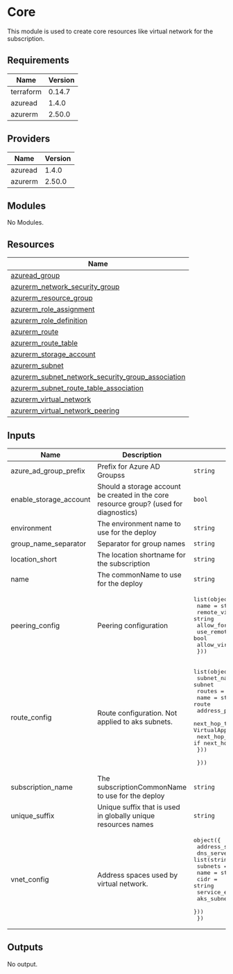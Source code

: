 # Core

This module is used to create core resources like virtual network for the subscription.

## Requirements

| Name | Version |
|------|---------|
| terraform | 0.14.7 |
| azuread | 1.4.0 |
| azurerm | 2.50.0 |

## Providers

| Name | Version |
|------|---------|
| azuread | 1.4.0 |
| azurerm | 2.50.0 |

## Modules

No Modules.

## Resources

| Name |
|------|
| [azuread_group](https://registry.terraform.io/providers/hashicorp/azuread/1.4.0/docs/data-sources/group) |
| [azurerm_network_security_group](https://registry.terraform.io/providers/hashicorp/azurerm/2.50.0/docs/resources/network_security_group) |
| [azurerm_resource_group](https://registry.terraform.io/providers/hashicorp/azurerm/2.50.0/docs/data-sources/resource_group) |
| [azurerm_role_assignment](https://registry.terraform.io/providers/hashicorp/azurerm/2.50.0/docs/resources/role_assignment) |
| [azurerm_role_definition](https://registry.terraform.io/providers/hashicorp/azurerm/2.50.0/docs/resources/role_definition) |
| [azurerm_route](https://registry.terraform.io/providers/hashicorp/azurerm/2.50.0/docs/resources/route) |
| [azurerm_route_table](https://registry.terraform.io/providers/hashicorp/azurerm/2.50.0/docs/resources/route_table) |
| [azurerm_storage_account](https://registry.terraform.io/providers/hashicorp/azurerm/2.50.0/docs/resources/storage_account) |
| [azurerm_subnet](https://registry.terraform.io/providers/hashicorp/azurerm/2.50.0/docs/resources/subnet) |
| [azurerm_subnet_network_security_group_association](https://registry.terraform.io/providers/hashicorp/azurerm/2.50.0/docs/resources/subnet_network_security_group_association) |
| [azurerm_subnet_route_table_association](https://registry.terraform.io/providers/hashicorp/azurerm/2.50.0/docs/resources/subnet_route_table_association) |
| [azurerm_virtual_network](https://registry.terraform.io/providers/hashicorp/azurerm/2.50.0/docs/resources/virtual_network) |
| [azurerm_virtual_network_peering](https://registry.terraform.io/providers/hashicorp/azurerm/2.50.0/docs/resources/virtual_network_peering) |

## Inputs

| Name | Description | Type | Default | Required |
|------|-------------|------|---------|:--------:|
| azure\_ad\_group\_prefix | Prefix for Azure AD Groupss | `string` | `"az"` | no |
| enable\_storage\_account | Should a storage account be created in the core resource group? (used for diagnostics) | `bool` | `false` | no |
| environment | The environment name to use for the deploy | `string` | n/a | yes |
| group\_name\_separator | Separator for group names | `string` | `"-"` | no |
| location\_short | The location shortname for the subscription | `string` | n/a | yes |
| name | The commonName to use for the deploy | `string` | n/a | yes |
| peering\_config | Peering configuration | <pre>list(object({<br>    name                         = string<br>    remote_virtual_network_id    = string<br>    allow_forwarded_traffic      = bool<br>    use_remote_gateways          = bool<br>    allow_virtual_network_access = bool<br>  }))</pre> | `[]` | no |
| route\_config | Route configuration. Not applied to aks subnets. | <pre>list(object({<br>    subnet_name = string # Short name for the subnet<br>    routes = list(object({<br>      name                   = string # Name of the route<br>      address_prefix         = string # Example: 192.168.0.0/24<br>      next_hop_type          = string # VirtualNetworkGateway, VnetLocal, Internet, VirtualAppliance and None<br>      next_hop_in_ip_address = string # Only set if next_hop_type is VirtualAppliance<br>    }))<br><br>  }))</pre> | `[]` | no |
| subscription\_name | The subscriptionCommonName to use for the deploy | `string` | n/a | yes |
| unique\_suffix | Unique suffix that is used in globally unique resources names | `string` | `""` | no |
| vnet\_config | Address spaces used by virtual network. | <pre>object({<br>    address_space = list(string)<br>    dns_servers   = list(string)<br>    subnets = list(object({<br>      name              = string<br>      cidr              = string<br>      service_endpoints = list(string)<br>      aks_subnet        = bool<br>    }))<br>  })</pre> | n/a | yes |

## Outputs

No output.
